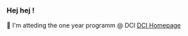 ### Hej hej !
:rocket: I'm atteding the one year programm @ DCI [DCI Homepage](https://digitalcareerinstitute.org/courses/web-development-course)

